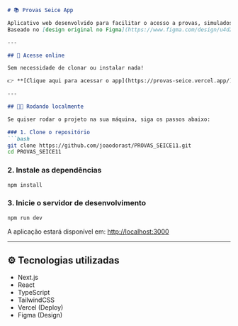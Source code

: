 ````markdown
# 📚 Provas Seice App

Aplicativo web desenvolvido para facilitar o acesso a provas, simulados e conteúdos educacionais.  
Baseado no [design original no Figma](https://www.figma.com/design/u4d2TmxmDJ0sz8mRSdwrfG/Provas-Seice-App).

---

## 🔗 Acesse online

Sem necessidade de clonar ou instalar nada!

👉 **[Clique aqui para acessar o app](https://provas-seice.vercel.app/)**

---

## 🧑‍💻 Rodando localmente

Se quiser rodar o projeto na sua máquina, siga os passos abaixo:

### 1. Clone o repositório
```bash
git clone https://github.com/joaodorast/PROVAS_SEICE11.git
cd PROVAS_SEICE11
````

### 2. Instale as dependências

```bash
npm install
```

### 3. Inicie o servidor de desenvolvimento

```bash
npm run dev
```

A aplicação estará disponível em: [http://localhost:3000](http://localhost:3000)

---

## ⚙️ Tecnologias utilizadas

* Next.js
* React
* TypeScript
* TailwindCSS
* Vercel (Deploy)
* Figma (Design)

```

